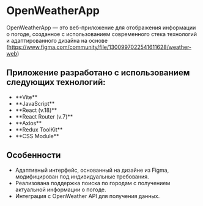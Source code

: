 # OpenWeatherApp

OpenWeatherApp — это веб-приложение для отображения информации о погоде, созданное с использованием современного стека технологий и адаптированного дизайна на основе (https://www.figma.com/community/file/1300997022541611628/weather-web)

## Приложение разработано с использованием следующих технологий:

<ul>
  <li>**Vite**</li>
  <li>**JavaScript**</li>
  <li>**React (v.18)**</li>
  <li>**React Router (v.7)**</li>
  <li>**Axios**</li>
  <li>**Redux ToolKit**</li>
  <li>**CSS Module**</li>
</ul>

## Особенности

<ul>
  <li>Адаптивный интерфейс, основанный на дизайне из Figma, модифицирован под индивидуальные требования.</li>
  <li>Реализована поддержка поиска по городам с получением актуальной информации о погоде.</li>
  <li>Интеграция с OpenWeather API для получения данных.</li>
</ul>